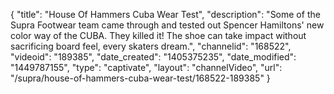 {
    "title": "House Of Hammers Cuba Wear Test",
    "description": "Some of the Supra Footwear team came through and tested out Spencer Hamiltons' new color way of the CUBA. They killed it! The shoe can take impact without sacrificing board feel, every skaters dream.",
    "channelid": "168522",
    "videoid": "189385",
    "date_created": "1405375235",
    "date_modified": "1449787155",
    "type": "captivate",
    "layout": "channelVideo",
    "url": "\/supra\/house-of-hammers-cuba-wear-test\/168522-189385"
}